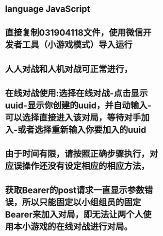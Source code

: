 # language JavaScript
# 直接复制031904118文件，使用微信开发者工具（小游戏模式）导入运行
# 人人对战和人机对战可正常进行，
# 在线对战使用:选择在线对战-点击显示uuid-显示你创建的uuid，并自动输入-可以选择直接进入该对局，等待对手加入-或者选择重新输入你要加入的uuid
# 由于时间有限，请按照正确步骤执行，对应误操作还没有设定相应的相应方法，
# 获取Bearer的post请求一直显示参数错误，所以只能固定以小组组员的固定Bearer来加入对局，即无法让两个人使用本小游戏的在线对战进行对局。

